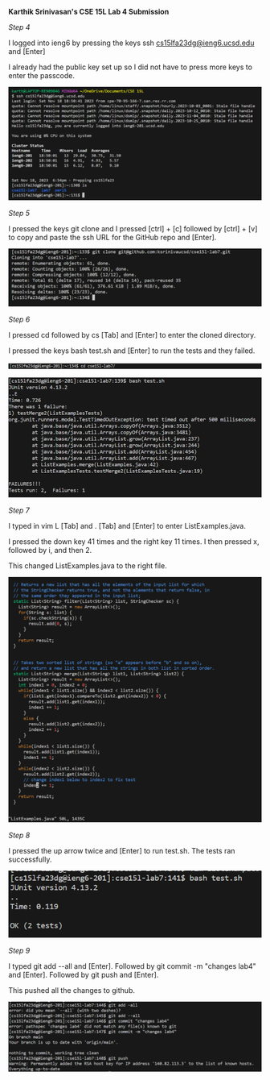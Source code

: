 **Karthik Srinivasan's CSE 15L Lab 4 Submission**

*Step 4*

I logged into ieng6 by pressing the keys ssh cs15lfa23dg@ieng6.ucsd.edu and [Enter]

I already had the public key set up so I did not have to press more keys to enter the passcode.

![Image](CSE15LLab4Pic1.png)

*Step 5*

I pressed the keys git clone and I pressed [ctrl] + [c] followed by [ctrl] + [v] to copy and paste the ssh URL for the GitHub repo and [Enter].

![Image](CSE15LLab4Pic2.png)

*Step 6*

I pressed cd followed by cs [Tab] and [Enter] to enter the cloned directory.

I pressed the keys bash test.sh and [Enter] to run the tests and they failed.

![Image](CSE15LLab4Pic3.png)

![Image](CSE15LLab4Pic4.png)

*Step 7*

I typed in vim L [Tab] and . [Tab] and [Enter] to enter ListExamples.java.

I pressed the down key 41 times and the right key 11 times. I then pressed x, followed by i, and then 2.

This changed ListExamples.java to the right file.

![Image](CSE15LLab4Pic5.png)

*Step 8*

I pressed the up arrow twice and [Enter] to run test.sh. The tests ran successfully.

![Image](CSE15LLab4Pic6.png)

*Step 9*

I typed git add --all and [Enter]. Followed by git commit -m "changes lab4" and [Enter]. Followed by git push and [Enter].

This pushed all the changes to github.

![Image](CSE15LLab4Pic7.png)

